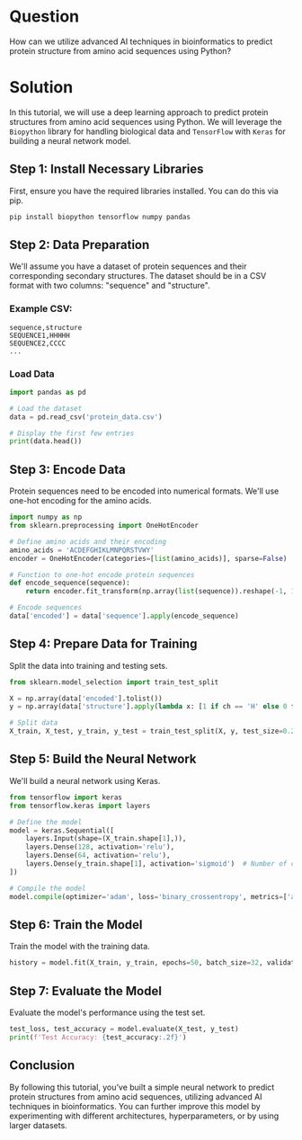 # Question
How can we utilize advanced AI techniques in bioinformatics to predict protein structure from amino acid sequences using Python?

# Solution

In this tutorial, we will use a deep learning approach to predict protein structures from amino acid sequences using Python. We will leverage the `Biopython` library for handling biological data and `TensorFlow` with `Keras` for building a neural network model.

## Step 1: Install Necessary Libraries

First, ensure you have the required libraries installed. You can do this via pip.

```bash
pip install biopython tensorflow numpy pandas
```

## Step 2: Data Preparation

We'll assume you have a dataset of protein sequences and their corresponding secondary structures. The dataset should be in a CSV format with two columns: "sequence" and "structure".

### Example CSV:

```csv
sequence,structure
SEQUENCE1,HHHHH
SEQUENCE2,CCCC
...
```

### Load Data

```python
import pandas as pd

# Load the dataset
data = pd.read_csv('protein_data.csv')

# Display the first few entries
print(data.head())
```

## Step 3: Encode Data

Protein sequences need to be encoded into numerical formats. We'll use one-hot encoding for the amino acids.

```python
import numpy as np
from sklearn.preprocessing import OneHotEncoder

# Define amino acids and their encoding
amino_acids = 'ACDEFGHIKLMNPQRSTVWY'
encoder = OneHotEncoder(categories=[list(amino_acids)], sparse=False)

# Function to one-hot encode protein sequences
def encode_sequence(sequence):
    return encoder.fit_transform(np.array(list(sequence)).reshape(-1, 1)).flatten()

# Encode sequences
data['encoded'] = data['sequence'].apply(encode_sequence)
```

## Step 4: Prepare Data for Training

Split the data into training and testing sets.

```python
from sklearn.model_selection import train_test_split

X = np.array(data['encoded'].tolist())
y = np.array(data['structure'].apply(lambda x: [1 if ch == 'H' else 0 for ch in x]).tolist())

# Split data
X_train, X_test, y_train, y_test = train_test_split(X, y, test_size=0.2, random_state=42)
```

## Step 5: Build the Neural Network

We'll build a neural network using Keras.

```python
from tensorflow import keras
from tensorflow.keras import layers

# Define the model
model = keras.Sequential([
    layers.Input(shape=(X_train.shape[1],)),
    layers.Dense(128, activation='relu'),
    layers.Dense(64, activation='relu'),
    layers.Dense(y_train.shape[1], activation='sigmoid')  # Number of classes
])

# Compile the model
model.compile(optimizer='adam', loss='binary_crossentropy', metrics=['accuracy'])
```

## Step 6: Train the Model

Train the model with the training data.

```python
history = model.fit(X_train, y_train, epochs=50, batch_size=32, validation_split=0.2)
```

## Step 7: Evaluate the Model

Evaluate the model's performance using the test set.

```python
test_loss, test_accuracy = model.evaluate(X_test, y_test)
print(f'Test Accuracy: {test_accuracy:.2f}')
```

## Conclusion

By following this tutorial, you’ve built a simple neural network to predict protein structures from amino acid sequences, utilizing advanced AI techniques in bioinformatics. You can further improve this model by experimenting with different architectures, hyperparameters, or by using larger datasets.